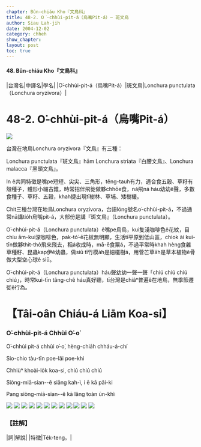 ```yaml
---
chapter: Bûn-chiáu Kho『文鳥科』
title: 48-2. O͘-chhùi-pit-á（烏嘴Pit-á）— 斑文鳥
author: Siau Lah-jih
date: 2004-12-02    
category: chheh
show_chapter: 
layout: post
toc: true
---
```


#### 48. Bûn-chiáu Kho『文鳥科』


|台灣名|中譯名|學名|
|O͘-chhùi-pit-á（烏嘴Pit-á）|斑文鳥|Lonchura punctulata（Lonchura oryzivora）|


# 48-2. O͘-chhùi-pit-á（烏嘴Pit-á）

![](../too5/48/48-2-1.O͘-chhùi-pit-á.jpg)


台灣在地鳥Lonchura oryzivora『文鳥』有三種：

Lonchura punctulata『斑文鳥』hām Lonchura striata『白腰文鳥』、Lonchura malacca『黑頭文鳥』。

In ê共同特徵是嘴pe短短、尖尖、三角形，tēng-tauh有力，適合食五穀、草籽有殼種子，體形小細古錐，時常招伴飛徙做夥chhōe食，ná飛ná háu幼幼ê聲，多數食種子、草籽、五穀，khah捷出現tī樹林、草埔、矮樹欉。

Chit三種台灣在地鳥Lonchura oryzivora，台語lóng號名o͘-chhùi-pit-á，不過通常nā講tio̍h烏嘴pit-á，大部份是講『斑文鳥』（Lonchura punctulata）。

O͘-chhùi-pit-á（Lonchura punctulata）ê嘴pe烏烏，kui隻淺咖啡色ê花紋，目chiu ām-kui深咖啡色，pak-tó͘-ē花紋無明顯，生活tī平原到低山區，chiok ài kui-tīn做夥thit-thô飛來飛去，稻á收成時，mā-ē食粟á，不過平常時khah hèng食雜草種籽、昆蟲kap伊ê幼蟲，做siū tī竹模a̍h是細欉樹á，用菅芒草a̍h是草本植物ê骨做大型空心球ê siū。

O͘-chhùi-pit-á（Lonchura punctulata）háu聲幼幼一聲一聲「chiú chiú chiú chiú」，時常kui-tīn tâng-chê háu真好聽，tī台灣是chiâⁿ普遍ê在地鳥，無季節遷徙ê行為。






# 【Tâi-oân Chiáu-á Liām Koa-si】

### **O͘-chhùi-pit-á Chhùi O͘-o͘**


O͘-chhùi pit-á chhùi o͘-o͘, hèng-chia̍h chháu-á-chí

Sio-chio tàu-tīn poe-lâi poe-khì

Chhiùⁿ khoài-lo̍k koa-si, chiú chiú chiú

Siòng-miā-sian--ê siāng kah-ì, i ē kā pâi-ki

Pang siòng-miā-sian--ê kā lâng toàn ūn-khì



![](../too5/48/48-2-2.O͘-chhùi-pit-á.jpg)
![](../too5/48/48-2-3.O͘-chhùi-pit-á.jpg)
![](../too5/48/48-2-4.O͘-chhùi-pit-á.jpg)
![](../too5/48/48-2-5.O͘-chhùi-pit-á.jpg)
![](../too5/48/48-2-7.O͘-chhùi-pit-á.jpg)
![](../too5/48/48-2-6.O͘-chhùi-pit-á.jpg)
![](../too5/48/48-2-8.O͘-chhùi-pit-á.jpg)
![](../too5/48/48-2-10.O͘-chhùi-pit-á.jpg)
![](../too5/48/48-2-11.O͘-chhùi-pit-á.jpg)
![](../too5/48/48-2-12.O͘-chhùi-pit-á.jpg)
![](../too5/48/48-2-13.O͘-chhùi-pit-á.jpg)
![](../too5/48/48-2-9.O͘-chhùi-pit-á.jpg)



### 【註解】

|詞|解說|
|特徵|Te̍k-teng。|


